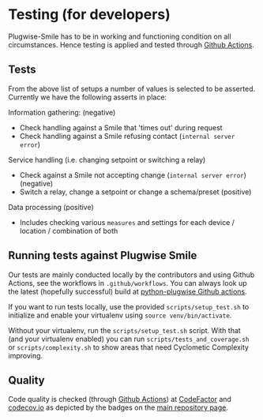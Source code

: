 # Testing (for developers)

Plugwise-Smile has to be in working and functioning condition on all circumstances. Hence testing is applied and tested through [Github Actions](https://github.com/plugwise/python-plugwise/actions).

## Tests

From the above list of setups a number of values is selected to be asserted. Currently we have the following asserts in place:

Information gathering: (negative)

- Check handling against a Smile that 'times out' during request
- Check handling against a Smile refusing contact (`internal server error`)

Service handling (i.e. changing setpoint or switching a relay)

- Check against a Smile not accepting change (`internal server error`) (negative)
- Switch a relay, change a setpoint or change a schema/preset (positive)

Data processing (positive)

- Includes checking various `measures` and settings for each device / location / combination of both

## Running tests against Plugwise Smile

Our tests are mainly conducted locally by the contributors and using Github Actions, see the workflows in `.github/workflows`. You can always look up the latest (hopefully successful) build at [python-plugwise Github actions](https://github.com/plugwise/python-plugwise/actions).

If you want to run tests locally, use the provided `scripts/setup_test.sh` to initialize and enable your virtualenv using `source venv/bin/activate`.

Without your virtualenv, run the `scripts/setup_test.sh` script. With that (and your virtualenv enabled) you can run `scripts/tests_and_coverage.sh` or `scripts/complexity.sh` to show areas that need Cyclometic Complexity improving.

## Quality

Code quality is checked (through [Github Actions](https://github.com/plugwise/python-plugwise/actions)) at [CodeFactor](https://www.codefactor.io/repository/github/plugwise/python-plugwise) and [codecov.io](https://app.codecov.io/gh/plugwise/python-plugwise) as depicted by the badges on the [main repository page](https://github.com/plugwise/python-plugwise).
